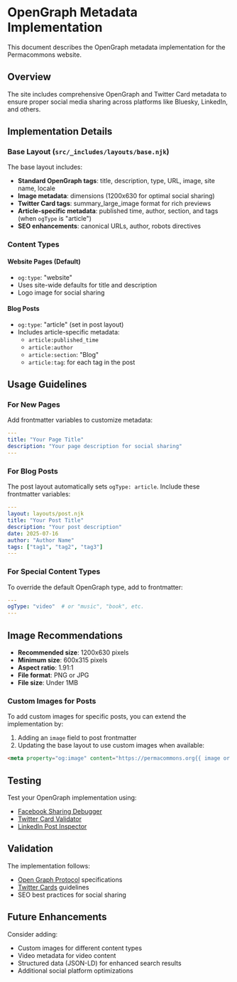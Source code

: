 # OpenGraph Metadata Implementation

This document describes the OpenGraph metadata implementation for the Permacommons website.

## Overview

The site includes comprehensive OpenGraph and Twitter Card metadata to ensure proper social media sharing across platforms like Bluesky, LinkedIn, and others.

## Implementation Details

### Base Layout (`src/_includes/layouts/base.njk`)

The base layout includes:

- **Standard OpenGraph tags**: title, description, type, URL, image, site name, locale
- **Image metadata**: dimensions (1200x630 for optimal social sharing)
- **Twitter Card tags**: summary_large_image format for rich previews
- **Article-specific metadata**: published time, author, section, and tags (when `ogType` is "article")
- **SEO enhancements**: canonical URLs, author, robots directives

### Content Types

#### Website Pages (Default)
- `og:type`: "website"
- Uses site-wide defaults for title and description
- Logo image for social sharing

#### Blog Posts
- `og:type`: "article" (set in post layout)
- Includes article-specific metadata:
  - `article:published_time`
  - `article:author`
  - `article:section`: "Blog"
  - `article:tag`: for each tag in the post

## Usage Guidelines

### For New Pages

Add frontmatter variables to customize metadata:

```yaml
---
title: "Your Page Title"
description: "Your page description for social sharing"
---
```

### For Blog Posts

The post layout automatically sets `ogType: article`. Include these frontmatter variables:

```yaml
---
layout: layouts/post.njk
title: "Your Post Title"
description: "Your post description"
date: 2025-07-16
author: "Author Name"
tags: ["tag1", "tag2", "tag3"]
---
```

### For Special Content Types

To override the default OpenGraph type, add to frontmatter:

```yaml
---
ogType: "video"  # or "music", "book", etc.
---
```

## Image Recommendations

- **Recommended size**: 1200x630 pixels
- **Minimum size**: 600x315 pixels
- **Aspect ratio**: 1.91:1
- **File format**: PNG or JPG
- **File size**: Under 1MB

### Custom Images for Posts

To add custom images for specific posts, you can extend the implementation by:

1. Adding an `image` field to post frontmatter
2. Updating the base layout to use custom images when available:

```html
<meta property="og:image" content="https://permacommons.org{{ image or '/logo.png' }}">
```

## Testing

Test your OpenGraph implementation using:

- [Facebook Sharing Debugger](https://developers.facebook.com/tools/debug/)
- [Twitter Card Validator](https://cards-dev.twitter.com/validator)
- [LinkedIn Post Inspector](https://www.linkedin.com/post-inspector/)

## Validation

The implementation follows:

- [Open Graph Protocol](https://ogp.me/) specifications
- [Twitter Cards](https://developer.twitter.com/en/docs/twitter-for-websites/cards/overview/abouts-cards) guidelines
- SEO best practices for social sharing

## Future Enhancements

Consider adding:

- Custom images for different content types
- Video metadata for video content
- Structured data (JSON-LD) for enhanced search results
- Additional social platform optimizations
